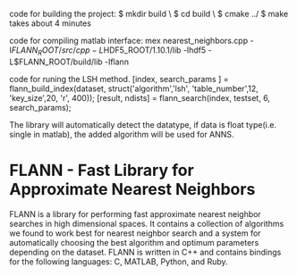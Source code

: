 code for building the project:
$ mkdir build \\
$ cd build \\
$ cmake ../
$ make
takes about 4 minutes

code for compiling matlab interface:
mex nearest_neighbors.cpp -I$FLANN_ROOT/src/cpp -L$HDF5_ROOT/1.10.1/lib -lhdf5 -L$FLANN_ROOT/build/lib -lflann

code for runing the LSH method. 
[index, search_params ] = flann_build_index(dataset, struct('algorithm','lsh', 'table_number',12, 'key_size',20, 'r', 400));
[result, ndists] = flann_search(index, testset, 6, search_params);

The library will automatically detect the datatype, if data is float type(i.e. single in matlab),  the added algorithm will be used for ANNS.


FLANN - Fast Library for Approximate Nearest Neighbors
======================================================

FLANN is a library for performing fast approximate nearest neighbor searches in high dimensional spaces. It contains a collection of algorithms we found to work best for nearest neighbor search and a system for automatically choosing the best algorithm and optimum parameters depending on the dataset.
FLANN is written in C++ and contains bindings for the following languages: C, MATLAB, Python, and Ruby.

